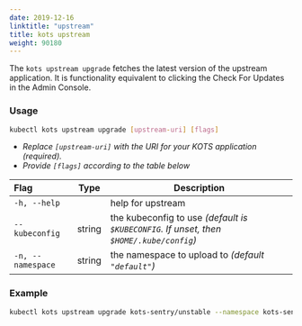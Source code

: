 ```yaml
---
date: 2019-12-16
linktitle: "upstream"
title: kots upstream
weight: 90180
---
```


The `kots upstream upgrade` fetches the latest version of the upstream application. It is functionality equivalent to clicking the Check For Updates in the Admin Console. 

### Usage
```bash
kubectl kots upstream upgrade [upstream-uri] [flags]
```
* _Replace `[upstream-uri]` with the URI for your KOTS application (required)._ 
* _Provide `[flags]` according to the table below_ 

| Flag                 | Type | Description |
|:----------------------|------|-------------|
| `-h, --help` | |   help for upstream |
| `--kubeconfig`| string |    the kubeconfig to use _(default is `$KUBECONFIG`. If unset, then `$HOME/.kube/config`)_ |
| `-n, --namespace`| string |     the namespace to upload to _(default `"default"`)_ |

### Example
```bash
kubectl kots upstream upgrade kots-sentry/unstable --namespace kots-sentry 
```
